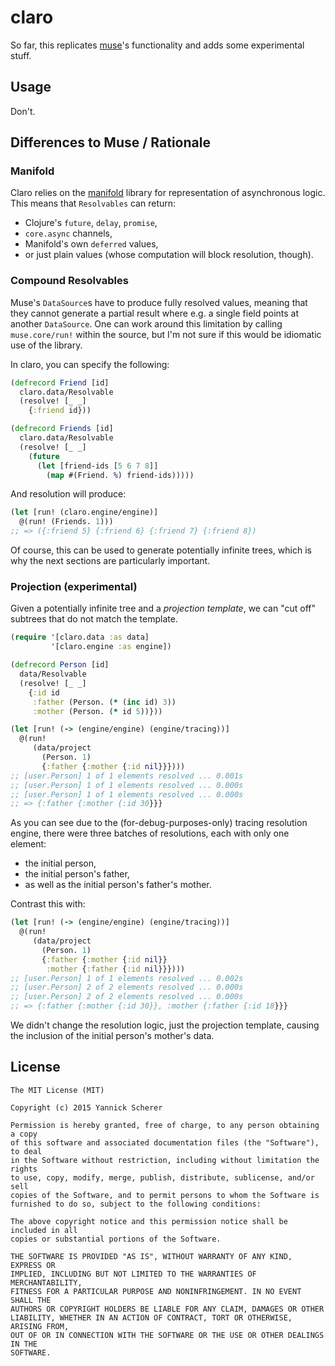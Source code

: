 # claro

So far, this replicates [muse][muse]'s functionality and adds some experimental
stuff.

[muse]: https://github.com/kachayev/muse

## Usage

Don't.

## Differences to Muse / Rationale

### Manifold

Claro relies on the [manifold](https://github.com/ztellman/manifold) library for
representation of asynchronous logic. This means that `Resolvables` can return:

- Clojure's `future`, `delay`, `promise`,
- `core.async` channels,
- Manifold's own `deferred` values,
- or just plain values (whose computation will block resolution, though).

### Compound Resolvables

Muse's `DataSource`s have to produce fully resolved values, meaning that they
cannot generate a partial result where e.g. a single field points at another
`DataSource`. One can work around this limitation by calling `muse.core/run!`
within the source, but I'm not sure if this would be idiomatic use of the
library.

In claro, you can specify the following:

```clojure
(defrecord Friend [id]
  claro.data/Resolvable
  (resolve! [_ _]
    {:friend id}))

(defrecord Friends [id]
  claro.data/Resolvable
  (resolve! [_ _]
    (future
      (let [friend-ids [5 6 7 8]]
        (map #(Friend. %) friend-ids)))))
```

And resolution will produce:

```clojure
(let [run! (claro.engine/engine)]
  @(run! (Friends. 1)))
;; => ({:friend 5} {:friend 6} {:friend 7} {:friend 8})
```

Of course, this can be used to generate potentially infinite trees, which is why
the next sections are particularly important.

### Projection (experimental)

Given a potentially infinite tree and a _projection template_, we can "cut off"
subtrees that do not match the template.

```clojure
(require '[claro.data :as data]
         '[claro.engine :as engine])

(defrecord Person [id]
  data/Resolvable
  (resolve! [_ _]
    {:id id
     :father (Person. (* (inc id) 3))
     :mother (Person. (* id 5))}))

(let [run! (-> (engine/engine) (engine/tracing))]
  @(run!
     (data/project
       (Person. 1)
       {:father {:mother {:id nil}}})))
;; [user.Person] 1 of 1 elements resolved ... 0.001s
;; [user.Person] 1 of 1 elements resolved ... 0.000s
;; [user.Person] 1 of 1 elements resolved ... 0.000s
;; => {:father {:mother {:id 30}}}
```

As you can see due to the (for-debug-purposes-only) tracing resolution engine,
there were three batches of resolutions, each with only one element:

- the initial person,
- the initial person's father,
- as well as the initial person's father's mother.

Contrast this with:

```clojure
(let [run! (-> (engine/engine) (engine/tracing))]
  @(run!
     (data/project
       (Person. 1)
       {:father {:mother {:id nil}}
        :mother {:father {:id nil}}})))
;; [user.Person] 1 of 1 elements resolved ... 0.002s
;; [user.Person] 2 of 2 elements resolved ... 0.000s
;; [user.Person] 2 of 2 elements resolved ... 0.000s
;; => {:father {:mother {:id 30}}, :mother {:father {:id 18}}}
```

We didn't change the resolution logic, just the projection template, causing
the inclusion of the initial person's mother's data.

## License

```
The MIT License (MIT)

Copyright (c) 2015 Yannick Scherer

Permission is hereby granted, free of charge, to any person obtaining a copy
of this software and associated documentation files (the "Software"), to deal
in the Software without restriction, including without limitation the rights
to use, copy, modify, merge, publish, distribute, sublicense, and/or sell
copies of the Software, and to permit persons to whom the Software is
furnished to do so, subject to the following conditions:

The above copyright notice and this permission notice shall be included in all
copies or substantial portions of the Software.

THE SOFTWARE IS PROVIDED "AS IS", WITHOUT WARRANTY OF ANY KIND, EXPRESS OR
IMPLIED, INCLUDING BUT NOT LIMITED TO THE WARRANTIES OF MERCHANTABILITY,
FITNESS FOR A PARTICULAR PURPOSE AND NONINFRINGEMENT. IN NO EVENT SHALL THE
AUTHORS OR COPYRIGHT HOLDERS BE LIABLE FOR ANY CLAIM, DAMAGES OR OTHER
LIABILITY, WHETHER IN AN ACTION OF CONTRACT, TORT OR OTHERWISE, ARISING FROM,
OUT OF OR IN CONNECTION WITH THE SOFTWARE OR THE USE OR OTHER DEALINGS IN THE
SOFTWARE.
```
